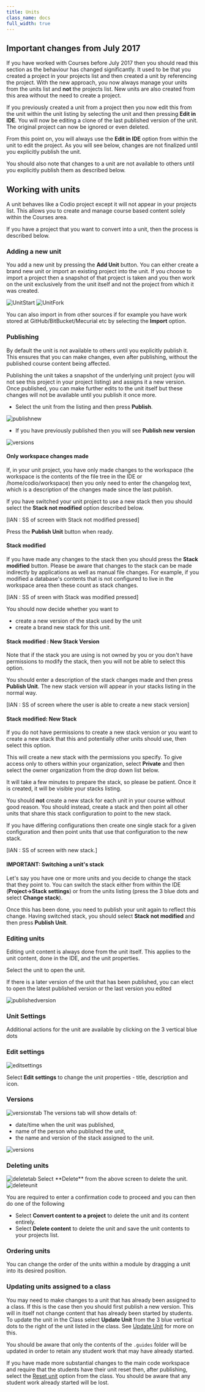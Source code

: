 ```yaml
---
title: Units
class_name: docs
full_width: true
---
```


## Important changes from July 2017

If you have worked with Courses before July 2017 then you should read this section as the behaviour has changed significantly. It used to be that you created a project in your projects list and then created a unit by referencing the project. With the new approach, you now always manage your units from the units list and **not** the projects list. New units are also created from this area without the need to create a project.

If you previously created a unit from a project then you now edit this from the unit within the unit listing by selecting the unit and then pressing **Edit in IDE**. You will now be editing a clone of the last published version of the unit. The original project can now be ignored or even deleted.

From this point on, you will always use the **Edit in IDE** option from within the unit to edit the project. As you will see below, changes are not finalized until you explicitly publish the unit.

You should also note that changes to a unit are not available to others until you explicitly publish them as described below.

## Working with units
A unit behaves like a Codio project except it will not appear in your projects list. This allows you to create and manage course based content solely within the Courses area.

If you have a project that you want to convert into a unit, then the process is described below.

### Adding a new unit
You add a new unit by pressing the **Add Unit** button. You can either create a brand new unit or import an existing project into the unit. If you choose to import a project then a snapshot of that project is taken and you then work on the unit exclusively from the unit itself and not the project from which it was created.


<img alt="UnitStart" src="/img/docs/unitstart.png" class="simple"/>

<img alt="UnitFork" src="/img/docs/unitfork.png" class="simple"/>

You can also import in from other sources if for example you have work stored at GitHub/BitBucket/Mecurial etc by selecting the **Import** option.

### Publishing
By default the unit is not available to others until you explicitly publish it. This ensures that you can make changes, even after publishing, without the published course content being affected.

Publishing the unit takes a snapshot of the underlying unit project (you will not see this project in your project listing) and assigns it a new version. Once published, you can make further edits to the unit itself but these changes will not be available until you publish it once more.

- Select the unit from the listing and then press **Publish**.

<img alt="publishnew" src="/img/docs/publishnew.png" class="simple"/>

- If you have previously published then you will see **Publish new version**

<img alt="versions" src="/img/docs/versions.png" class="simple"/>

#### Only workspace changes made
If, in your unit project, you have only made changes to the workspace (the workspace is the contents of the file tree in the IDE or /home/codio/workspace) then you only need to enter the changelog text, which is a description of the changes made since the last publish.

If you have switched your unit project to use a new stack then you should select the **Stack not modified** option described below.

[IAN : SS of screen with Stack not modified pressed]

Press the **Publish Unit** button when ready.

#### Stack modified
If you have made any changes to the stack then you should press the **Stack modified** button. Please be aware that changes to the stack can be made indirectly by applications as well as manual file changes. For example, if you modified a database's contents that is not configured to live in the workspace area then these count as stack changes.

[IAN : SS of sreen with Stack was modified pressed]

You should now decide whether you want to 

- create a new version of the stack used by the unit
- create a brand new stack for this unit. 

#### Stack modified : New Stack Version
Note that if the stack you are using is not owned by you or you don't have permissions to modify the stack, then you will not be able to select this option.

You should enter a description of the stack changes made and then press **Publish Unit**. The new stack version will appear in your stacks listing in the normal way.

[IAN : SS of screen where the user is able to create a new stack version]

#### Stack modified: New Stack
If you do not have permissions to create a new stack version or you want to create a new stack that this and potentially other units should use, then select this option.

This will create a new stack with the permissions you specify. To give access only to others within your organization, select **Private** and then select the owner organization from the drop down list below.

It will take a few minutes to prepare the stack, so please be patient. Once it is created, it will be visible your stacks listing. 

You should **not** create a new stack for each unit in your course without good reason. You should instead, create a stack and then point all other units that share this stack configuration to point to the new stack. 

If you have differing configurations then create one single stack for a given configuration and then point units that use that configuration to the new stack.

[IAN : SS of screen with new stack.]


#### IMPORTANT: Switching a unit's stack
Let's say you have one or more units and you decide to change the stack that they point to. You can switch the stack either from within the IDE (**Project->Stack settings**) or from the units listing (press the 3 blue dots and select **Change stack**).

Once this has been done, you need to publish your unit again to reflect this change. Having switched stack, you should select **Stack not modified** and then press **Publish Unit**.


### Editing units
Editing unit content is always done from the unit itself. This applies to the unit content, done in the IDE, and the unit properties.

Select the unit to open the unit.

If there is a later version of the unit that has been published, you can elect to open the latest published version or the last version you edited


<img alt="publishedversion" src="/img/docs/publishedversion.png" class="simple"/>



### Unit Settings

Additional actions for the unit are available by clicking on the 3 vertical blue dots 

### Edit settings

<img alt="editsettings" src="/img/docs/editsettings.png" class="simple"/>

Select **Edit settings** to change the unit properties - title, description and icon.

### Versions

<img alt="versionstab" src="/img/docs/versionstab.png" class="simple"/>
The versions tab will show details of:

- date/time when the unit was published,
- name of the person who published the unit,
- the name and version of the stack assigned to the unit.

<img alt="versions" src="/img/docs/versiondetails.png" class="simple"/>


### Deleting units

<img alt="deletetab" src="/img/docs/deletetab.png" class="simple"/>
Select **Delete** from the above screen to delete the unit. 

<img alt="deleteunit" src="/img/docs/deleteunit.png" class="simple"/>

You are required to enter a confirmation code to proceed and you can then do one of the following

- Select **Convert content to a project** to delete the unit and its content entirely. 
- Select **Delete content** to delete the unit and save the unit contents to your projects list. 

### Ordering units
You can change the order of the units within a module by dragging a unit into its desired position.

### Updating units assigned to a class
You may need to make changes to a unit that has already been assigned to a class. If this is the case then you should first publish a new version. This will in itself not change content that has already been started by students. To update the unit in the Class select **Update Unit** from the 3 blue vertical dots to the right of the unit listed in the class. See [Update Unit](/docs/classes/unitmanagement/updateunit) for more on this.

You should be aware that only the contents of the `.guides` folder will be updated in order to retain any student work that may have already started.

If you have made more substantial changes to the main code workspace and require that the students have their unit reset then, after publishing,  select the [Reset unit](/docs/classes/unitmanagement/reset-unit/) option from the class. You should be aware that any student work already started will be lost. 